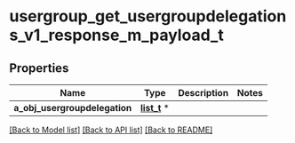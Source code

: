 # usergroup_get_usergroupdelegations_v1_response_m_payload_t

## Properties
Name | Type | Description | Notes
------------ | ------------- | ------------- | -------------
**a_obj_usergroupdelegation** | [**list_t**](usergroupdelegation_response_compound.md) \* |  | 

[[Back to Model list]](../README.md#documentation-for-models) [[Back to API list]](../README.md#documentation-for-api-endpoints) [[Back to README]](../README.md)


